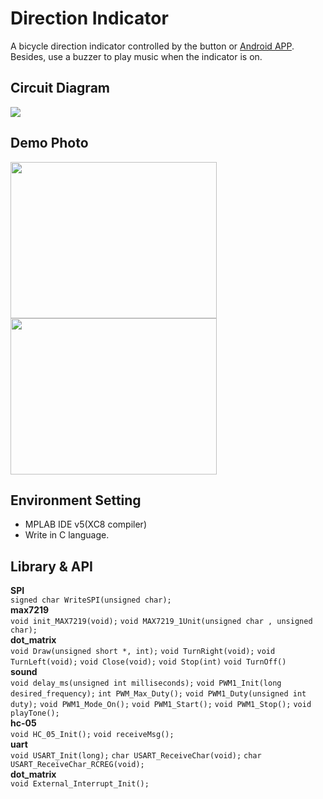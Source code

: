 # Direction Indicator
A bicycle direction indicator controlled by the button or [Android APP](https://github.com/cyj407/Voice-Controller).
</br>
Besides, use a buzzer to play music when the indicator is on.

## Circuit Diagram
![](https://i.imgur.com/7kpzjct.png)

## Demo Photo
<img width="330" height="250" src="https://i.imgur.com/5CPq6mR.jpg">
</br>
<img width="330" height="250" src="https://i.imgur.com/CQ47c7l.jpg">

## Environment Setting
* MPLAB IDE v5(XC8 compiler)
* Write in C language.

## Library & API
**SPI**</br>
```signed char WriteSPI(unsigned char);```
</br>
**max7219**</br>
```void init_MAX7219(void);```
```void MAX7219_1Unit(unsigned char , unsigned char);```
</br>
**dot_matrix**</br>
```void Draw(unsigned short *, int);```
```void TurnRight(void);```
```void TurnLeft(void);```
```void Close(void);```
```void Stop(int)```
```void TurnOff()```
</br>
**sound**</br>
```void delay_ms(unsigned int milliseconds);```
```void PWM1_Init(long desired_frequency);```
```int PWM_Max_Duty();```
```void PWM1_Duty(unsigned int duty);```
```void PWM1_Mode_On();```
```void PWM1_Start();```
```void PWM1_Stop();```
```void playTone();```
</br>
**hc-05**</br>
```void HC_05_Init();```
```void receiveMsg();```
</br>
**uart**</br>
```void USART_Init(long);```
```char USART_ReceiveChar(void);```
```char USART_ReceiveChar_RCREG(void);```
</br>
**dot_matrix**</br>
```void External_Interrupt_Init();```
